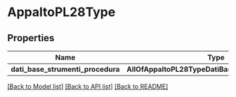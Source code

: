 # AppaltoPL28Type

## Properties
Name | Type | Description | Notes
------------ | ------------- | ------------- | -------------
**dati_base_strumenti_procedura** | **AllOfAppaltoPL28TypeDatiBaseStrumentiProcedura** |  | [optional] 

[[Back to Model list]](../README.md#documentation-for-models) [[Back to API list]](../README.md#documentation-for-api-endpoints) [[Back to README]](../README.md)

